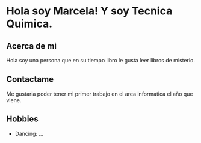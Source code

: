 # Hola soy Marcela! Y soy Tecnica Quimica.

## Acerca de mi

Hola soy una persona que en su tiempo libro le gusta leer libros de misterio.

## Contactame

Me gustaria poder tener mi primer trabajo en el area informatica el año que viene.

## Hobbies

- Dancing: ...
